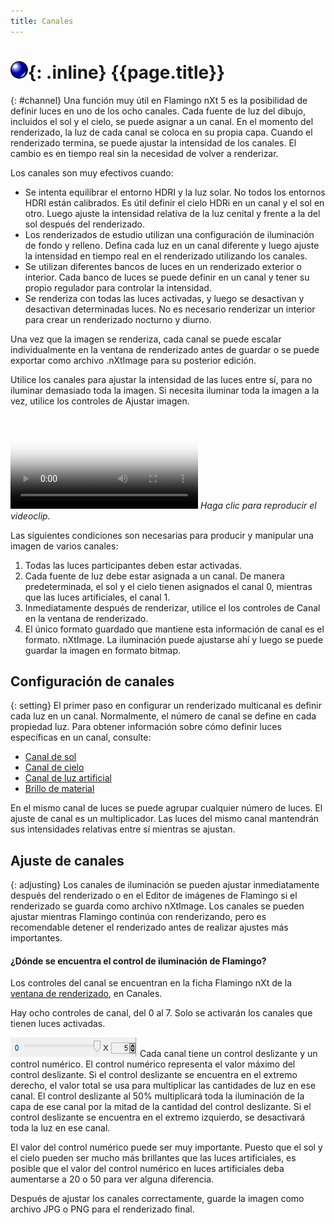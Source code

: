 ```yaml
---
title: Canales
---
```


# ![images/render.svg](images/render.svg){: .inline} {{page.title}}
{: #channel}
Una función muy útil en Flamingo nXt 5 es la posibilidad de definir luces en uno de los ocho canales. Cada fuente de luz del dibujo, incluidos el sol y el cielo, se puede asignar a un canal. En el momento del renderizado, la luz de cada canal se coloca en su propia capa.  Cuando el renderizado termina, se puede ajustar la intensidad de los canales.  El cambio es en tiempo real sin la necesidad de volver a renderizar.  

Los canales son muy efectivos cuando:

* Se intenta equilibrar el entorno HDRI y la luz solar.  No todos los entornos HDRI están calibrados.  Es útil definir el cielo HDRi en un canal y el sol en otro.  Luego ajuste la intensidad relativa de la luz cenital y frente a la del sol después del renderizado.
* Los renderizados de estudio utilizan una configuración de iluminación de fondo y relleno. Defina cada luz en un canal diferente y luego ajuste la intensidad en tiempo real en el renderizado utilizando los canales.
* Se utilizan diferentes bancos de luces en un renderizado exterior o interior.  Cada banco de luces se puede definir en un canal y tener su propio regulador para controlar la intensidad.
* Se renderiza con todas las luces activadas, y luego se desactivan y desactivan determinadas luces. No es necesario renderizar un interior para crear un renderizado nocturno y diurno.

Una vez que la imagen se renderiza, cada canal se puede escalar individualmente en la ventana de renderizado antes de guardar o se puede exportar como archivo .nXtImage para su posterior edición.

Utilice los canales para ajustar la intensidad de las luces entre sí, para no iluminar demasiado toda la imagen.  Si necesita iluminar toda la imagen a la vez, utilice los controles de Ajustar imagen.

<video id="channelsvideo" src="images/flamingo-lights-onoff.mp4" poster="images/flamingo-lights-onoff.jpg" controls preload></video>
*Haga clic para reproducir el videoclip.*

Las siguientes condiciones son necesarias para producir y manipular una imagen de varios canales:

 1. Todas las luces participantes deben estar activadas.
 2. Cada fuente de luz debe estar asignada a un canal. De manera predeterminada, el sol y el cielo tienen asignados el canal 0, mientras que las luces artificiales, el canal 1.
 3. Inmediatamente después de renderizar, utilice el los controles de Canal en la ventana de renderizado.
 3. El único formato guardado que mantiene esta información de canal es el formato. nXtImage. La iluminación puede ajustarse ahí y luego se puede guardar la imagen en formato bitmap.

## Configuración de canales
{: setting}
El primer paso en configurar un renderizado multicanal es definir cada luz en un canal. Normalmente, el número de canal se define en cada propiedad luz.  Para obtener información sobre cómo definir luces específicas en un canal, consulte:

* [Canal de sol](sun-and-sky-tabs.html#sun-channel)
* [Canal de cielo](sun-and-sky-tabs.html#sky-channel)
* [Canal de luz artificial](lights-tab.html#channel)
* [Brillo de material](documentproperties-flamingo.html#channel)

En el mismo canal de luces se puede agrupar cualquier número de luces.  El ajuste de canal es un multiplicador. Las luces del mismo canal mantendrán sus intensidades relativas entre sí mientras se ajustan.

## Ajuste de canales
{: adjusting}
Los canales de iluminación se pueden ajustar inmediatamente después del renderizado o en el Editor de imágenes de Flamingo si el renderizado se guarda como archivo nXtImage.  Los canales se pueden ajustar mientras Flamingo continúa con renderizando, pero es recomendable detener el renderizado antes de realizar ajustes más importantes.

#### ¿Dónde se encuentra el control de iluminación de Flamingo?
Los controles del canal se encuentran en la ficha Flamingo nXt de la [ventana de renderizado](render-window.html), en Canales.

Hay ocho controles de canal, del 0 al 7. Solo se activarán los canales que tienen luces activadas.

![images/channel-slider.png](images/channel-slider.png)
Cada canal tiene un control deslizante y un control numérico.  El control numérico representa el valor máximo del control deslizante. Si el control deslizante se encuentra en el extremo derecho, el valor total se usa para multiplicar las cantidades de luz en ese canal.  El control deslizante al 50% multiplicará toda la iluminación de la capa de ese canal por la mitad de la cantidad del control deslizante.  Si el control deslizante se encuentra en el extremo izquierdo, se desactivará toda la luz en ese canal.

El valor del control numérico puede ser muy importante.  Puesto que el sol y el cielo pueden ser mucho más brillantes que las luces artificiales, es posible que el valor del control numérico en luces artificiales deba aumentarse a 20 o 50 para ver alguna diferencia.

Después de ajustar los canales correctamente, guarde la imagen como archivo JPG o PNG para el renderizado final.